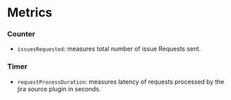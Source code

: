 
# Metrics

### Counter
- `issuesRequested`: measures total number of issue Requests sent.

### Timer
- `requestProcessDuration`: measures latency of requests processed by the jira source plugin in seconds.

